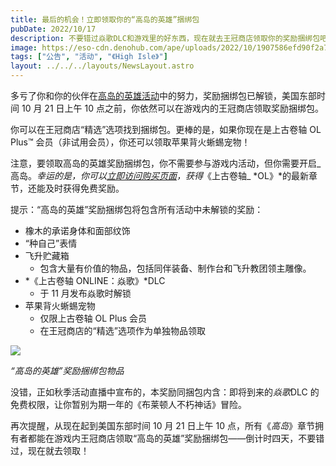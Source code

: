 ```yaml
---
title: 最后的机会！立即领取你的“高岛的英雄”捆绑包
pubDate: 2022/10/17
description: 不要错过焱歌DLC和游戏里的好东西，现在就去王冠商店领取你的奖励捆绑包吧！
image: https://eso-cdn.denohub.com/ape/uploads/2022/10/1907586efd90f2a7752c1ceb0e1c7bec.jpg
tags: ["公告", "活动", "《High Isle》"]
layout: ../../../layouts/NewsLayout.astro
---
```


多亏了你和你的伙伴在[高岛的英雄活动](/news/post/62811)中的努力，奖励捆绑包已解锁，美国东部时间 10 月 21 日上午 10
点之前，你依然可以在游戏内的王冠商店领取奖励捆绑包。

你可以在王冠商店“精选”选项找到捆绑包。更棒的是，如果你现在是上古卷轴 OL Plus™
会员（非试用会员），你还可以领取苹果背火蜥蜴宠物！

注意，要领取高岛的英雄奖励捆绑包，你不需要参与游戏内活动，但你需要开启_高岛。_幸运的是，你可以[立即访问购买页面](https://www.elderscrollsonline.com/cn/joinus)，获得_《上古卷轴_
*OL》*的最新章节，还能及时获得免费奖励。

提示：“高岛的英雄”奖励捆绑包将包含所有活动中未解锁的奖励：

- 橡木的承诺身体和面部纹饰
- “种自己”表情
- 飞升贮藏箱
  - 包含大量有价值的物品，包括同伴装备、制作台和飞升教团领主雕像。
- *《上古卷轴 ONLINE：焱歌》*DLC
  - 于 11 月发布焱歌时解锁
- 苹果背火蜥蜴宠物
  - 仅限上古卷轴 OL Plus 会员
  - 在王冠商店的“精选”选项作为单独物品领取

![](https://eso-cdn.denohub.com/ape/uploads/2022/09/532ccc61d63ee625f64fa8ac2a7acc18.jpg)

_“高岛的英雄”奖励捆绑包物品_

没错，正如秋季活动直播中宣布的，本奖励同捆包内含：即将到来的*焱歌*DLC
的免费权限，让你暂别为期一年的《布莱顿人不朽神话》冒险。

再次提醒，从现在起到美国东部时间 10 月 21 日上午 10
点，所有《_高岛_》章节拥有者都能在游戏内王冠商店领取“高岛的英雄”奖励捆绑包——倒计时四天，不要错过，现在就去领取！
